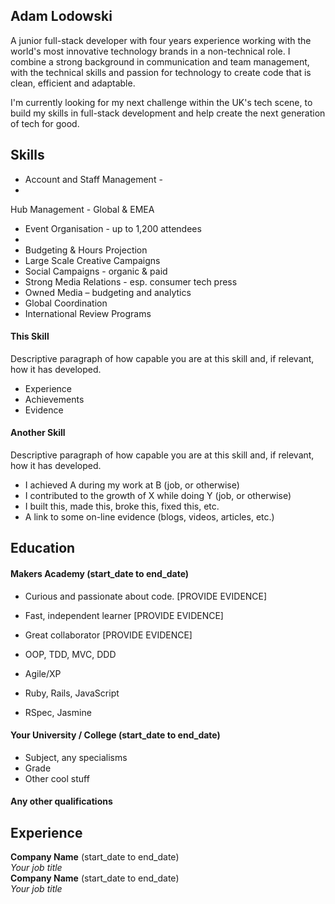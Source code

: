 ## Adam Lodowski

A junior full-stack developer with four years experience working with the world's most innovative technology brands in a non-technical role. I combine a strong background in communication and team management, with the technical skills and passion for technology to create code that is clean, efficient and adaptable.

I'm currently looking for my next challenge within the UK's tech scene, to build my skills in full-stack development and help create the next generation of tech for good. 

## Skills

* Account and Staff Management - 
*

Hub Management - Global & EMEA
- Event Organisation - up to 1,200 attendees
- 
- Budgeting & Hours Projection
- Large Scale Creative Campaigns
- Social Campaigns - organic & paid
- Strong Media Relations - esp. consumer tech press
- Owned Media – budgeting and analytics
- Global Coordination
- International Review Programs

#### This Skill

Descriptive paragraph of how capable you are at this skill and, if relevant, how it has developed.

- Experience
- Achievements
- Evidence

#### Another Skill

Descriptive paragraph of how capable you are at this skill and, if relevant, how it has developed.

- I achieved A during my work at B (job, or otherwise)
- I contributed to the growth of X while doing Y (job, or otherwise)
- I built this, made this, broke this, fixed this, etc.
- A link to some on-line evidence (blogs, videos, articles, etc.)

## Education

#### Makers Academy (start_date to end_date)

- Curious and passionate about code. [PROVIDE EVIDENCE]
- Fast, independent learner [PROVIDE EVIDENCE]
- Great collaborator [PROVIDE EVIDENCE]

- OOP, TDD, MVC, DDD
- Agile/XP
- Ruby, Rails, JavaScript
- RSpec, Jasmine

#### Your University / College (start_date to end_date)

- Subject, any specialisms
- Grade
- Other cool stuff

#### Any other qualifications

## Experience

**Company Name** (start_date to end_date)    
*Your job title*  
**Company Name** (start_date to end_date)   
*Your job title*  
